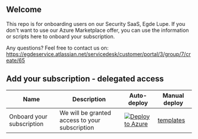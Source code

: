 ## Welcome
This repo is for onboarding users on our Security SaaS, Egde Lupe. If you don't want to use our Azure Marketplace offer, you can use the information or scripts here to onboard your subscription.

Any questions? Feel free to contact us on: https://egdeservice.atlassian.net/servicedesk/customer/portal/3/group/7/create/65

## Add your subscription - delegated access

| Name | Description   | Auto-deploy   | Manual deploy |
| -----| ------------- |--------------- |------- |
| Onboard your subscription | We will be granted access to your subscription | [![Deploy to Azure](https://aka.ms/deploytoazurebutton)](https%3A%2F%2Fraw.githubusercontent.com%2FEgdeConsulting%2FEgde.Lupe%2Fmain%2Fazure-lighthouse%2Ftemplates%2Fdelegated-resource-management%2FdelegatedResourceManagement.json) | [templates](https://github.com/EgdeConsulting/Egde.Lupe/tree/main/azure-lighthouse/templates/delegated-resource-management) |

